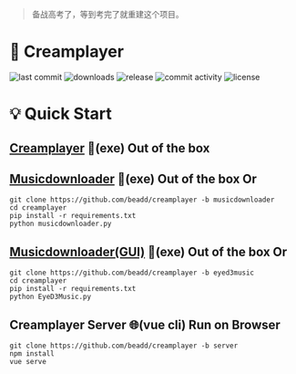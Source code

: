 > 备战高考了，等到考完了就重建这个项目。
# 🎵 Creamplayer

<p>
<img src="https://img.shields.io/github/last-commit/beadd/musicdownloader.svg?style=flat" alt="last commit">
<img src="https://img.shields.io/github/downloads/beadd/musicdownloader/total?style=flat" alt="downloads">
<img src="https://img.shields.io/github/v/release/beadd/musicdownloader?style=flat" alt="release">
<img src="https://img.shields.io/github/commit-activity/y/beadd/musicdownloader?style=flat" alt="commit activity">
<img src="https://img.shields.io/badge/license-MIT-blue.svg?longCache=true&style=flat" alt="license">
</p>

# 💡 Quick Start 
## [Creamplayer](https://github.com/beadd/creamplayer/releases) 💾(exe) Out of the box

## [Musicdownloader](https://github.com/Beadd/Creamplayer/releases/tag/v2.6.1) 💾(exe) Out of the box Or
```
git clone https://github.com/beadd/creamplayer -b musicdownloader
cd creamplayer
pip install -r requirements.txt
python musicdownloader.py
```

## [Musicdownloader(GUI)](https://github.com/Beadd/Creamplayer/releases/tag/v3.2.0) 💾(exe) Out of the box Or
```
git clone https://github.com/beadd/creamplayer -b eyed3music
cd creamplayer
pip install -r requirements.txt
python EyeD3Music.py
```

## Creamplayer Server 🌐(vue cli) Run on Browser
```
git clone https://github.com/beadd/creamplayer -b server
npm install
vue serve
```
